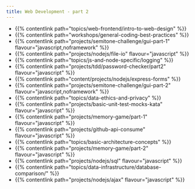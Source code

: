 ```yaml
---
title: Web Development - part 2
---
```


- {{% contentlink path="topics/web-frontend/intro-to-web-design" %}}
- {{% contentlink path="workshops/general-coding-best-practices" %}}
- {{% contentlink path="projects/semitone-challenge/gui-part-1" flavour="javascript,noframework" %}}
- {{% contentlink path="projects/nodejs/file-io" flavour="javascript" %}}
- {{% contentlink path="topics/js-and-node-specific/logging" %}}
- {{% contentlink path="projects/tdd/password-checker/part2" flavour="javascript" %}}
- {{% contentlink path="content/projects/nodejs/express-forms" %}}
- {{% contentlink path="projects/semitone-challenge/gui-part-2"  flavour="javascript,noframework" %}}
- {{% contentlink path="topics/data-ethics-and-privacy" %}}
- {{% contentlink path="projects/basic-unit-test-mocks-kata" flavour="javascript" %}}
- {{% contentlink path="projects/memory-game/part-1" flavour="javascript" %}}
- {{% contentlink path="projects/github-api-consume" flavour="javascript" %}}
- {{% contentlink path="topics/basic-architecture-concepts" %}}
- {{% contentlink path="projects/memory-game/part-2" flavour="javascript" %}}
- {{% contentlink path="projects/nodejs/sql" flavour="javascript" %}}
- {{% contentlink path="topics/data-infrastructure/database-comparison/" %}}
- {{% contentlink path="projects/nodejs/ajax" flavour="javascript" %}}
